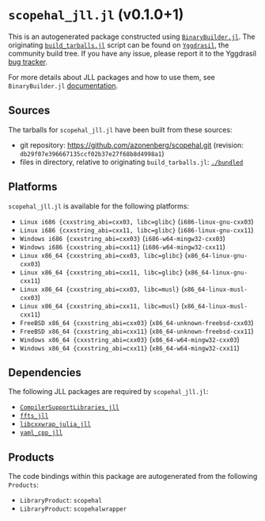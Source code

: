 # `scopehal_jll.jl` (v0.1.0+1)

This is an autogenerated package constructed using [`BinaryBuilder.jl`](https://github.com/JuliaPackaging/BinaryBuilder.jl). The originating [`build_tarballs.jl`](https://github.com/JuliaPackaging/Yggdrasil/blob/5ed86753960b3c2652ffe0e0e877752a6158da0d/S/scopehal/build_tarballs.jl) script can be found on [`Yggdrasil`](https://github.com/JuliaPackaging/Yggdrasil/), the community build tree.  If you have any issue, please report it to the Yggdrasil [bug tracker](https://github.com/JuliaPackaging/Yggdrasil/issues).

For more details about JLL packages and how to use them, see `BinaryBuilder.jl` [documentation](https://juliapackaging.github.io/BinaryBuilder.jl/dev/jll/).

## Sources

The tarballs for `scopehal_jll.jl` have been built from these sources:

* git repository: https://github.com/azonenberg/scopehal.git (revision: `db29f07e396667135ccf02b37e27f68b8d4998a1`)
* files in directory, relative to originating `build_tarballs.jl`: [`./bundled`](https://github.com/JuliaPackaging/Yggdrasil/tree/5ed86753960b3c2652ffe0e0e877752a6158da0d/S/scopehal/bundled)

## Platforms

`scopehal_jll.jl` is available for the following platforms:

* `Linux i686 {cxxstring_abi=cxx03, libc=glibc}` (`i686-linux-gnu-cxx03`)
* `Linux i686 {cxxstring_abi=cxx11, libc=glibc}` (`i686-linux-gnu-cxx11`)
* `Windows i686 {cxxstring_abi=cxx03}` (`i686-w64-mingw32-cxx03`)
* `Windows i686 {cxxstring_abi=cxx11}` (`i686-w64-mingw32-cxx11`)
* `Linux x86_64 {cxxstring_abi=cxx03, libc=glibc}` (`x86_64-linux-gnu-cxx03`)
* `Linux x86_64 {cxxstring_abi=cxx11, libc=glibc}` (`x86_64-linux-gnu-cxx11`)
* `Linux x86_64 {cxxstring_abi=cxx03, libc=musl}` (`x86_64-linux-musl-cxx03`)
* `Linux x86_64 {cxxstring_abi=cxx11, libc=musl}` (`x86_64-linux-musl-cxx11`)
* `FreeBSD x86_64 {cxxstring_abi=cxx03}` (`x86_64-unknown-freebsd-cxx03`)
* `FreeBSD x86_64 {cxxstring_abi=cxx11}` (`x86_64-unknown-freebsd-cxx11`)
* `Windows x86_64 {cxxstring_abi=cxx03}` (`x86_64-w64-mingw32-cxx03`)
* `Windows x86_64 {cxxstring_abi=cxx11}` (`x86_64-w64-mingw32-cxx11`)

## Dependencies

The following JLL packages are required by `scopehal_jll.jl`:

* [`CompilerSupportLibraries_jll`](https://github.com/JuliaBinaryWrappers/CompilerSupportLibraries_jll.jl)
* [`ffts_jll`](https://github.com/JuliaBinaryWrappers/ffts_jll.jl)
* [`libcxxwrap_julia_jll`](https://github.com/JuliaBinaryWrappers/libcxxwrap_julia_jll.jl)
* [`yaml_cpp_jll`](https://github.com/JuliaBinaryWrappers/yaml_cpp_jll.jl)

## Products

The code bindings within this package are autogenerated from the following `Products`:

* `LibraryProduct`: `scopehal`
* `LibraryProduct`: `scopehalwrapper`
